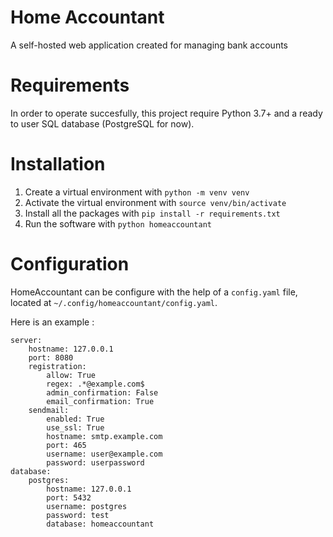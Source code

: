# Home Accountant

A self-hosted web application created for managing bank accounts

# Requirements

In order to operate succesfully, this project require Python 3.7+ and a ready to user SQL database (PostgreSQL for now).

# Installation

1. Create a virtual environment with ```python -m venv venv```
2. Activate the virtual environment with ```source venv/bin/activate```
3. Install all the packages with ```pip install -r requirements.txt```
4. Run the software with ```python homeaccountant```

# Configuration

HomeAccountant can be configure with the help of a `config.yaml` file, located at `~/.config/homeaccountant/config.yaml`.

Here is an example :

    server:
        hostname: 127.0.0.1
        port: 8080
        registration:
            allow: True
            regex: .*@example.com$
            admin_confirmation: False
            email_confirmation: True
        sendmail:
            enabled: True
            use_ssl: True
            hostname: smtp.example.com
            port: 465
            username: user@example.com
            password: userpassword
    database:
        postgres:
            hostname: 127.0.0.1
            port: 5432
            username: postgres
            password: test
            database: homeaccountant